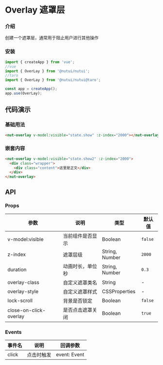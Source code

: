 # Overlay 遮罩层

### 介绍

创建一个遮罩层，通常用于阻止用户进行其他操作

### 安装

```javascript
import { createApp } from 'vue';
//vue
import { OverLay } from '@nutui/nutui';
//taro
import { OverLay } from '@nutui/nutui@taro';

const app = createApp();
app.use(OverLay);
```

## 代码演示

### 基础用法

```html
<nut-overlay v-model:visible="state.show" :z-index="2000"></nut-overlay>
```

### 嵌套内容

```html
<nut-overlay v-model:visible="state.show2" :z-index="2000">
  <div class="wrapper">
    <div class="content">这里是正文</div>
  </div>
</nut-overlay>
```

## API

### Props

| 参数                   | 说明             | 类型           | 默认值 |
| ---------------------- | ---------------- | -------------- | ------ |
| v-model:visible                   | 当前组件是否显示 | Boolean        | `false`  |
| z-index                | 遮罩层级         | String, Number | `2000`   |
| duration               | 动画时长，单位秒 | String, Number | `0.3`    |
| overlay-class          | 自定义遮罩类名   | String         | -      |
| overlay-style          | 自定义遮罩样式   | CSSProperties  | -      |
| lock-scroll            | 背景是否锁定     | Boolean        | `false`  |
| close-on-click-overlay | 是否点击遮罩关闭 | Boolean        | `true`   |

### Events

| 事件名 | 说明       | 回调参数     |
| ------ | ---------- | ------------ |
| click  | 点击时触发 | event: Event |
